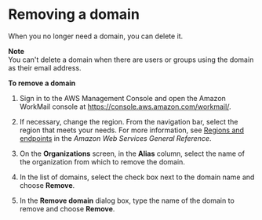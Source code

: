 # Removing a domain<a name="remove_domain"></a>

When you no longer need a domain, you can delete it\.

**Note**  
You can't delete a domain when there are users or groups using the domain as their email address\.

**To remove a domain**

1. Sign in to the AWS Management Console and open the Amazon WorkMail console at [https://console\.aws\.amazon\.com/workmail/](https://console.aws.amazon.com/workmail/)\.

1. If necessary, change the region\. From the navigation bar, select the region that meets your needs\. For more information, see [Regions and endpoints](http://docs.aws.amazon.com/general/latest/gr/index.html?rande.html) in the *Amazon Web Services General Reference*\.

1. On the **Organizations** screen, in the **Alias** column, select the name of the organization from which to remove the domain\.

1. In the list of domains, select the check box next to the domain name and choose **Remove**\.

1. In the **Remove domain** dialog box, type the name of the domain to remove and choose **Remove**\.